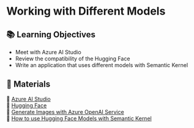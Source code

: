 
# Working with Different Models

## 📚 Learning Objectives
- Meet with Azure AI Studio
- Review the compatibility of the Hugging Face
- Write an application that uses different models with Semantic Kernel

## 📌 Materials
🔗 [Azure AI Studio](https://azure.microsoft.com/en-us/products/ai-studio)  
🔗 [Hugging Face](https://huggingface.co/)  
🔗 [Generate Images with Azure OpenAI Service](https://learn.microsoft.com/training/modules/generate-images-azure-openai)  
🔗 [How to use Hugging Face Models with Semantic Kernel](https://devblogs.microsoft.com/semantic-kernel/how-to-use-hugging-face-models-with-semantic-kernel/)  
